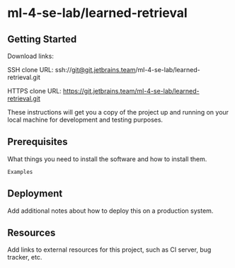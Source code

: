# ml-4-se-lab/learned-retrieval



## Getting Started

Download links:

SSH clone URL: ssh://git@git.jetbrains.team/ml-4-se-lab/learned-retrieval.git

HTTPS clone URL: https://git.jetbrains.team/ml-4-se-lab/learned-retrieval.git



These instructions will get you a copy of the project up and running on your local machine for development and testing purposes.

## Prerequisites

What things you need to install the software and how to install them.

```
Examples
```

## Deployment

Add additional notes about how to deploy this on a production system.

## Resources

Add links to external resources for this project, such as CI server, bug tracker, etc.
